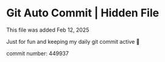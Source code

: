# Git Auto Commit | Hidden File

This file was added Feb 12, 2025

Just for fun and keeping my daily git commit active 🤪

commit number: 449937

